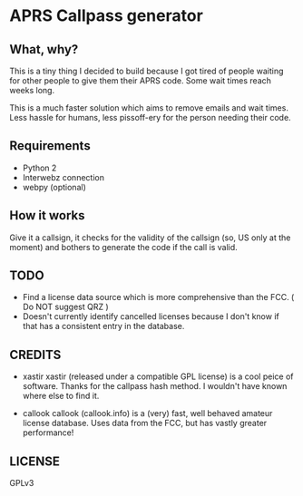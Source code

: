 APRS Callpass generator
=======================

What, why?
----------

This is a tiny thing I decided to build because I got tired of people waiting for other people to give them their APRS code. Some wait times reach weeks long.

This is a much faster solution which aims to remove emails and wait times. Less hassle for humans, less pissoff-ery for the person needing their code.


Requirements
------------

 - Python 2
 - Interwebz connection
 - webpy (optional)


How it works
------------

Give it a callsign, it checks for the validity of the callsign (so, US only at the moment) and bothers to generate the code if the call is valid.


TODO
----

 - Find a license data source which is more comprehensive than the FCC. ( Do NOT suggest QRZ )
 - Doesn't currently identify cancelled licenses because I don't know if that has a consistent entry in the database.


CREDITS
-------

- xastir
	xastir (released under a compatible GPL license) is a cool peice of software.
	Thanks for the callpass hash method. I wouldn't have known where else to find it.

- callook
	callook (callook.info) is a (very) fast, well behaved amateur license database.
	Uses data from the FCC, but has vastly greater performance!


LICENSE
-------
	
GPLv3

